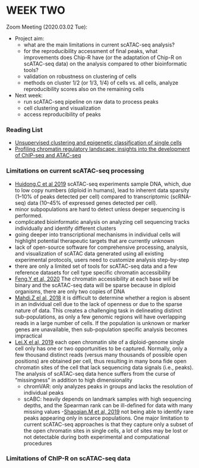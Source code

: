 # WEEK TWO

Zoom Meeting (2020.03.02 Tue): 
- Project aim: 
  - what are the main limitations in current scATAC-seq analysis?
  - for the reproducibility accessment of final peaks, what improvements does Chip-R have (or the adaptation of Chip-R on scATAC-seq data) on the analysis compared to other bioinformatic tools?
  - validation on robustness on clustering of cells
  - methods on cluster 1/2 (or 1/3, 1/4) of cells vs. all cells, analyze reproducibility scores also on the remaining cells
- Next week:
  - run scATAC-seq pipeline on raw data to process peaks
  - cell clustering and visualization
  - access reproducibility of peaks

### Reading List

- [Unsupervised clustering and epigenetic classification of single cells](https://www.nature.com/articles/s41467-018-04629-3)
- [Profiling chromatin regulatory landscape: insights into the development of ChIP-seq and ATAC-seq](https://link.springer.com/article/10.1186/s43556-020-00009-w)




### Limitations on current scATAC-seq processing
 - [Huidong.C et al 2019](https://genomebiology.biomedcentral.com/articles/10.1186/s13059-019-1854-5) scATAC-seq experiments sample DNA, which, due to low copy numbers (diploid in humans), lead to inherent data sparsity (1–10% of peaks detected per cell) compared to transcriptomic (scRNA-seq) data (10–45% of expressed genes detected per cell).
 - minor subpopulations are hard to detect unless deeper sequencing is performed.
 - complicated bioinformatic analysis on analyzing cell sequencing tracks individually and identify different clusters
 - going deeper into transcriptional mechanisms in individual cells will highlight potential therapeutic targets that are currently unknown
 - lack of open-source software for comprehensive processing, analysis, and visualization of scATAC data generated using all existing experimental protocols, users need to customize analysis step-by-step
 - there are only a limited set of tools for scATAC-seq data and a few reference datasets for cell type specific chromatin accessibility
 - [Feng.Y et al, 2020](https://genomebiology.biomedcentral.com/articles/10.1186/s13059-020-1929-3)  The chromatin accessibility at each base will be binary and the scATAC-seq data will be sparse because in diploid organisms, there are only two copies of DNA
 - [Mahdi.Z el al, 2018](https://www.nature.com/articles/s41467-018-04629-3) it is difficult to determine whether a region is absent in an individual cell due to the lack of openness or due to the sparse nature of data. This creates a challenging task in delineating distinct sub-populations, as only a few genomic regions will have overlapping reads in a large number of cells. If the population is unknown or marker genes are unavailable, then sub-population specific analysis becomes impractical
 - [Lei.X el al, 2019](https://www.nature.com/articles/s41467-019-12630-7) each open chromatin site of a diploid-genome single cell only has one or two opportunities to be captured. Normally, only a few thousand distinct reads (versus many thousands of possible open positions) are obtained per cell, thus resulting in many bona fide open chromatin sites of the cell that lack sequencing data signals (i.e., peaks). The analysis of scATAC-seq data hence suffers from the curse of “missingness” in addition to high dimensionality
   - chromVAR: only analyzes peaks in groups and lacks the resolution of individual peaks
   - scABC: heavily depends on landmark samples with high sequencing depths, and the Spearman rank can be ill-defined for data with many missing values
 -[Shaoqian.M et al, 2019](https://link.springer.com/article/10.1186/s43556-020-00009-w) not being able to identify rare peaks appearing only in scarce populations. One major limitation to current scATAC-seq approaches is that they capture only a subset of the open chromatin sites in single cells, a lot of sites may be lost or not detectable during both experimental and computational procedures




### Limitations of ChIP-R on scATAC-seq data





